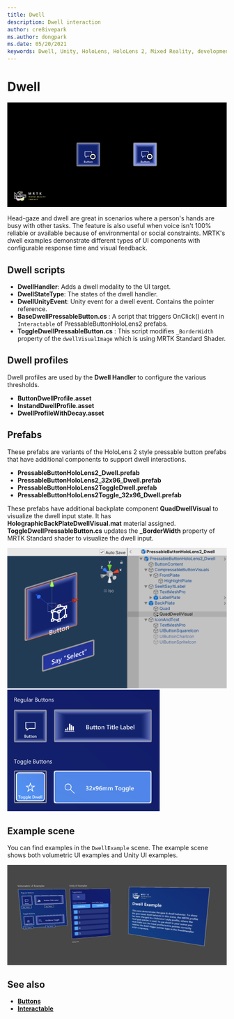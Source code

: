 ```yaml
---
title: Dwell
description: Dwell interaction
author: cre8ivepark
ms.author: dongpark
ms.date: 05/20/2021
keywords: Dwell, Unity, HoloLens, HoloLens 2, Mixed Reality, development, MRTK
---
```


# Dwell

![Dwell hero](../images/dwell/MRTK_UX_Dwell.png)

Head-gaze and dwell are great in scenarios where a person's hands are busy with other tasks. The feature is also useful when voice isn't 100% reliable or available because of environmental or social constraints.
MRTK's dwell examples demonstrate different types of UI components with configurable response time and visual feedback.

## Dwell scripts

- **DwellHandler**: Adds a dwell modality to the UI target.
- **DwellStateType**: The states of the dwell handler.
- **DwellUnityEvent**: Unity event for a dwell event. Contains the pointer reference.
- **BaseDwellPressableButton.cs** : A script that triggers OnClick() event in `Interactable` of PressableButtonHoloLens2 prefabs.
- **ToggleDwellPressableButton.cs** : This script modifies `_BorderWidth` property of the `dwellVisualImage` which is using MRTK Standard Shader.

## Dwell profiles
Dwell profiles are used by the **Dwell Handler** to configure the various thresholds.
- **ButtonDwellProfile.asset**
- **InstandDwellProfile.asset**
- **DwellProfileWithDecay.asset**

## Prefabs

These prefabs are variants of the HoloLens 2 style pressable button prefabs that have additional components to support dwell interactions.

- **PressableButtonHoloLens2_Dwell.prefab**
- **PressableButtonHoloLens2_32x96_Dwell.prefab**
- **PressableButtonHoloLens2ToggleDwell.prefab**
- **PressableButtonHoloLens2Toggle_32x96_Dwell.prefab**

These prefabs have additional backplate component **QuadDwellVisual** to visualize the dwell input state. It has **HolographicBackPlateDwellVisual.mat** material assigned. **ToggleDwellPressableButton.cs** updates the **_BorderWidth** property of MRTK Standard shader to visualize the dwell input.

<img src="../images/dwell/MRTK_UX_Dwell_Prefabs_Structure.png" alt="Dwell prefabs structure" width="550px">
<img src="../images/dwell/MRTK_UX_Dwell_Prefabs.png" alt="Dwell prefabs" width="350px">

## Example scene

You can find examples in the `DwellExample` scene. The example scene shows both volumetric UI examples and Unity UI examples.

<img src="../images/dwell/MRTK_UX_Dwell_Examples.png" alt="Near Menu Example">

## See also

- [**Buttons**](button.md)
- [**Interactable**](interactable.md)
